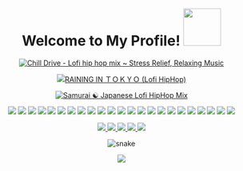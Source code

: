 <h1 align="center">
  Welcome to My Profile!
  <img
    src="https://github.com/brudnak/brudnak/blob/main/img/git.gif"
    width="75"
  />
</h1>

<p align="center">
  <a href="https://youtu.be/M1KwzaKVFNA">
    <img
      src="https://github.com/brudnak/brudnak/blob/main/img/chill_drive.webp"
      alt="Chill Drive - Lofi hip hop mix ~ Stress Relief, Relaxing Music"
    />
  </a>
</p>

<p align="center">
  <a href="https://youtu.be/XKDGZ-VWLMg">
    <img
      src="https://github.com/brudnak/brudnak/blob/main/img/raining_in_tokyo.webp"
      alt="RAINING IN ＴＯＫＹＯ (Lofi HipHop)"
    />
  </a>
</p>

<p align="center">
  <a href="https://youtu.be/jrTMMG0zJyI">
    <img
      src="https://github.com/brudnak/brudnak/blob/main/img/samurai_lofi.webp"
      alt="Samurai ☯ Japanese Lofi HipHop Mix"
    />
  </a>
</p>

<!-- Where to find these icons: https://simpleicons.org -->

<p align="center">
  <img
    src="https://img.shields.io/badge/-Golang-00ADD8?logo=go&logoColor=white&style=flat"
  />
  <img
    src="https://img.shields.io/badge/-Rust-000000?logo=rust&logoColor=white&style=flat"
  />
  <img
    src="https://img.shields.io/badge/-Docker-2496ED?logo=docker&logoColor=white&style=flat"
  />
  <img
    src="https://img.shields.io/badge/-Kubernetes-326CE5?logo=kubernetes&logoColor=white&style=flat"
  />
  <img
    src="https://img.shields.io/badge/-K3s-FFC61C?logo=k3s&logoColor=white&style=flat"
  />
  <img
    src="https://img.shields.io/badge/-Helm-0F1689?logo=helm&logoColor=white&style=flat"
  />
  <img
    src="https://img.shields.io/badge/-Rancher-0075A8?logo=rancher&logoColor=white&style=flat"
  />
  <img
    src="https://img.shields.io/badge/-Terraform-7B42BC?logo=terraform&logoColor=white&style=flat"
  />
  <img
    src="https://img.shields.io/badge/-Vault-000000?logo=vault&logoColor=white&style=flat"
  />
  <img
    src="https://img.shields.io/badge/-Packer-02A8EF?logo=packer&logoColor=white&style=flat"
  />
  <img
    src="https://img.shields.io/badge/-Ansible-EE0000?logo=ansible&logoColor=white&style=flat"
  />
  <img
    src="https://img.shields.io/badge/-Amazon_AWS-232F3E?logo=amazonaws&logoColor=white&style=flat"
  />
  <img
    src="https://img.shields.io/badge/-Linode-00A95C?logo=linode&logoColor=white&style=flat"
  />
  <img
    src="https://img.shields.io/badge/-JavaScript-F7DF1E?logo=javascript&logoColor=white&style=flat"
  />
  <img
    src="https://img.shields.io/badge/-npm-CB3837?logo=npm&logoColor=white&style=flat"
  />
  <img
    src="https://img.shields.io/badge/-Vue.js-4FC08D?logo=vue.js&logoColor=white&style=flat"
  />
  <img
    src="https://img.shields.io/badge/-HTML5-E34F26?logo=html5&logoColor=white&style=flat"
  />
  <img
    src="https://img.shields.io/badge/-CSS3-1572B6?logo=css3&logoColor=white&style=flat"
  />
  <img
    src="https://img.shields.io/badge/-Sass-CC6699?logo=sass&logoColor=white&style=flat"
  />
  <img
    src="https://img.shields.io/badge/-Git-F05032?logo=git&logoColor=white&style=flat"
  />
  <img
    src="https://img.shields.io/badge/-GitHub-181717?logo=github&logoColor=white&style=flat"
  />
  <img
    src="https://img.shields.io/badge/-GitLab-FCA121?logo=gitlab&logoColor=white&style=flat"
  />
  <img
    src="https://img.shields.io/badge/-GitHub_Sponsors-EA4AAA?logo=githubsponsors&logoColor=white&style=flat"
  />
</p>

<p align="center">
  <a href="mailto:brudnak@protonmail.com">
    <img
      src="https://img.shields.io/badge/-ProtonMail-8B89CC?logo=protonmail&logoColor=white&style=flat"
    />
  </a>
  <a href="https://www.linkedin.com/in/andrew-brudnak">
    <img
      src="https://img.shields.io/badge/-LinkedIn-0A66C2?logo=linkedin&logoColor=white&style=flat"
    />
  </a>
  <a href="mailto:brudnak@icloud.com">
    <img
      src="https://img.shields.io/badge/-iCloud-3693F3?logo=icloud&logoColor=white&style=flat"
    />
  </a>
  <a href="https://gitlab.com/brudnak">
    <img
      src="https://img.shields.io/badge/-GitLab-FCA121?logo=gitlab&logoColor=white&style=flat"
    />
  </a>
  <a href="https://hub.docker.com/u/brudnak">
    <img
      src="https://img.shields.io/badge/-Docker_Hub-2496ED?logo=docker&logoColor=white&style=flat"
    />
  </a>
</p>

<p align="center">
  <img
    src="https://github.com/brudnak/brudnak/blob/output/github-contribution-grid-snake.svg"
    alt="snake"
  />
</p>

<p align="center">
  <img
    src="http://github-readme-streak-stats.herokuapp.com?user=brudnak&theme=github-dark"
  />
</p>
